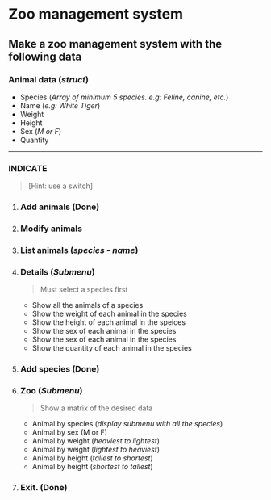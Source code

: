 # **Zoo management system**  

## **Make a zoo management system with the following data**  

### **Animal data (_struct_)**  

* Species (_Array of minimum 5 species. e.g: Feline, canine, etc._)  
* Name (_e.g: White Tiger_)
* Weight  
* Height  
* Sex (_M or F_)  
* Quantity  

---

### INDICATE

> [Hint: use a switch]

1. ### **Add animals** (Done)

2. ### **Modify animals**  

3. ### **List animals (_species - name_)**  

4. ### **Details (_Submenu_)**  

    > Must select a species first

    * Show all the animals of a species  
    * Show the weight of each animal in the species  
    * Show the height of each animal in the speices  
    * Show the sex of each animal in the species  
    * Show the sex of each animal in the species
    * Show the quantity of each animal in the species

5. ### **Add species** (Done)

6. ### **Zoo (_Submenu_)**  

    > Show a matrix of the desired data

    * Animal by species (_display submenu with all the species_)
    * Animal by sex (M or F)
    * Animal by weight (_heaviest to lightest_)
    * Animal by weight (_lightest to heaviest_)
    * Animal by height (_tallest to shortest_)
    * Animal by height (_shortest to tallest_)

7. ### **Exit.** (Done)
